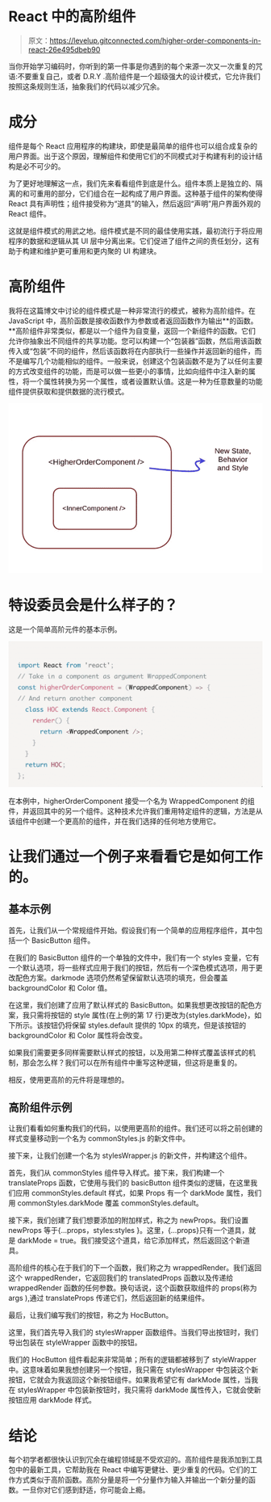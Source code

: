 # React 中的高阶组件

> 原文：<https://levelup.gitconnected.com/higher-order-components-in-react-26e495dbeb90>

当你开始学习编码时，你听到的第一件事是你遇到的每个来源一次又一次重复的咒语:不要重复自己，或者 D.R.Y .高阶组件是一个超级强大的设计模式，它允许我们按照这条规则生活，抽象我们的代码以减少冗余。

# 成分

组件是每个 React 应用程序的构建块，即使是最简单的组件也可以组合成复杂的用户界面。出于这个原因，理解组件和使用它们的不同模式对于构建有利的设计结构是必不可少的。

为了更好地理解这一点，我们先来看看组件到底是什么。组件本质上是独立的、隔离的和可重用的部分，它们组合在一起构成了用户界面。这种基于组件的架构使得 React 具有声明性；组件接受称为“道具”的输入，然后返回“声明”用户界面外观的 React 组件。

这就是组件模式的用武之地。组件模式是不同的最佳使用实践，最初流行于将应用程序的数据和逻辑从其 UI 层中分离出来。它们促进了组件之间的责任划分，这有助于构建和维护更可重用和更内聚的 UI 构建块。

# 高阶组件

我将在这篇博文中讨论的组件模式是一种非常流行的模式，被称为高阶组件。在 JavaScript 中，高阶函数是接收函数作为参数或者返回函数作为输出**的函数。**高阶组件非常类似，都是以一个组件为自变量，返回一个新组件的函数。它们允许你抽象出不同组件的共享功能。您可以构建一个“包装器”函数，然后用该函数传入或“包装”不同的组件，然后该函数将在内部执行一些操作并返回新的组件，而不是编写几个功能相似的组件。一般来说，创建这个包装函数不是为了以任何主要的方式改变组件的功能，而是可以做一些更小的事情，比如向组件中注入新的属性，将一个属性转换为另一个属性，或者设置默认值。这是一种为任意数量的功能组件提供获取和提供数据的流行模式。

![](img/cc99522c7228df18feef9c504661310d.png)

# 特设委员会是什么样子的？

这是一个简单高阶元件的基本示例。

![](img/bc8d10a80552ab8af967ae7ed48fb4df.png)

在本例中，higherOrderComponent 接受一个名为 WrappedComponent 的组件，并返回其中的另一个组件。这种技术允许我们重用特定组件的逻辑，方法是从该组件中创建一个更高阶的组件，并在我们选择的任何地方使用它。

# 让我们通过一个例子来看看它是如何工作的。

## 基本示例

首先，让我们从一个常规组件开始。假设我们有一个简单的应用程序组件，其中包括一个 BasicButton 组件。

在我们的 BasicButton 组件的一个单独的文件中，我们有一个 styles 变量，它有一个默认选项，将一些样式应用于我们的按钮，然后有一个深色模式选项，用于更改配色方案。darkmode 选项仍然希望保留默认选项的填充，但会覆盖 backgroundColor 和 Color 值。

在这里，我们创建了应用了默认样式的 BasicButton。如果我想更改按钮的配色方案，我只需将按钮的 style 属性(在上例的第 17 行)更改为{styles.darkMode}，如下所示。该按钮仍将保留 styles.default 提供的 10px 的填充，但是该按钮的 backgroundColor 和 Color 属性将会改变。

如果我们需要更多同样需要默认样式的按钮，以及用第二种样式覆盖该样式的机制，那会怎么样？我们可以在所有组件中重写这种逻辑，但这将是重复的。

相反，使用更高阶的元件将是理想的。

## 高阶组件示例

让我们看看如何重构我们的代码，以使用更高阶的组件。我们还可以将之前创建的样式变量移动到一个名为 commonStyles.js 的新文件中。

接下来，让我们创建一个名为 stylesWrapper.js 的新文件，并构建这个组件。

首先，我们从 commonStyles 组件导入样式。接下来，我们构建一个 translateProps 函数，它使用与我们的 basicButton 组件类似的逻辑，在这里我们应用 commonStyles.default 样式，如果 Props 有一个 darkMode 属性，我们用 commonStyles.darkMode 覆盖 commonStyles.default。

接下来，我们创建了我们想要添加的附加样式，称之为 newProps。我们设置 newProps 等于{…props，styles:styles }。这里，{…props}只有一个道具，就是 darkMode = true。我们接受这个道具，给它添加样式，然后返回这个新道具。

高阶组件的核心在于我们的下一个函数，我们称之为 wrappedRender。我们返回这个 wrappedRender，它返回我们的 translatedProps 函数以及传递给 wrappedRender 函数的任何参数。换句话说，这个函数获取组件的 props(称为 args ),通过 translateProps 传递它们，然后返回新的结果组件。

最后，让我们编写我们的按钮，称之为 HocButton。

这里，我们首先导入我们的 stylesWrapper 函数组件。当我们导出按钮时，我们导出包装在 styleWrapper 函数中的按钮。

我们的 HocButton 组件看起来非常简单；所有的逻辑都被移到了 styleWrapper 中。这意味着如果我想创建另一个按钮，我只需在 stylesWrapper 中包装这个新按钮，它就会为我返回这个新按钮组件。如果我希望它有 darkMode 属性，当我在 stylesWrapper 中包装新按钮时，我只需将 darkMode 属性传入，它就会使新按钮应用 darkMode 样式。

# **结论**

每个初学者都很快认识到冗余在编程领域是不受欢迎的。高阶组件是我添加到工具包中的最新工具，它帮助我在 React 中编写更健壮、更少重复的代码。它们的工作方式类似于高阶函数。高阶分量是将一个分量作为输入并输出一个新分量的函数。一旦你对它们感到舒适，你可能会上瘾。